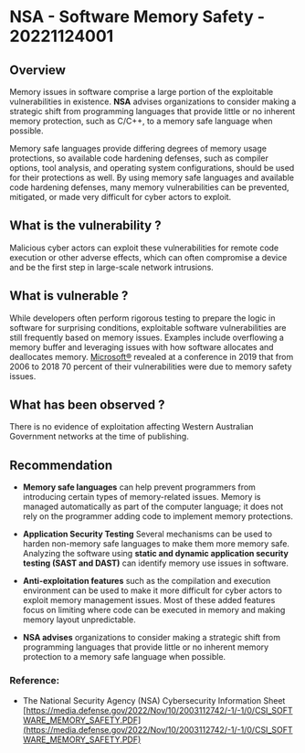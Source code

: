 # NSA - Software Memory Safety - 20221124001

## Overview

Memory issues in software comprise a large portion of the exploitable vulnerabilities in existence. **NSA** advises organizations to consider making a strategic shift from programming languages that provide little or no inherent memory protection, such as C/C++, to a memory safe language when possible. 

Memory safe languages provide differing degrees of memory usage protections, so available code hardening defenses, such as compiler options, tool analysis, and operating system configurations, should be used for their protections as well. By using memory safe languages and available code hardening defenses, many memory vulnerabilities can be prevented, mitigated, or made very difficult for cyber actors to exploit.

## What is the vulnerability ?

Malicious cyber actors can exploit these vulnerabilities for remote code execution or other adverse effects, which can often compromise a device and be the first step in large-scale network intrusions.

## What is vulnerable ? 

While developers often perform rigorous testing to prepare the logic in software for surprising conditions, exploitable software vulnerabilities are still frequently based on memory issues. Examples include overflowing a memory buffer and leveraging issues with how software allocates and deallocates memory. [Microsoft®](https://github.com/Microsoft/MSRC-Security-Research/blob/master/presentations/2019_02_BlueHatIL/2019_01%20-%20BlueHatIL%20-%20Trends%2C%20challenge%2C%20and%20shifts%20in%20software%20vulnerability%20mitigation.pdf) revealed at a conference in 2019 that from 2006 to 2018 70 percent of their vulnerabilities were due to memory safety issues.

## What has been observed ?

There is no evidence of exploitation affecting Western Australian Government networks at the time of publishing.

## Recommendation

* **Memory safe languages** can help prevent programmers from introducing certain types of memory-related issues. Memory is managed automatically as part of the computer language; it does not rely on the programmer adding code to implement memory protections.

* **Application Security Testing** Several mechanisms can be used to harden non-memory safe languages to make them more memory safe. Analyzing the software using **static and dynamic application security testing (SAST and DAST)** can identify memory use issues in software.

* **Anti-exploitation features** such as the compilation and execution environment can be used to make it more difficult for cyber actors to exploit memory management issues. Most of these added features focus on limiting where code can be executed in memory and making memory layout unpredictable.

* **NSA advises** organizations to consider making a strategic shift from programming languages that provide little or no inherent memory protection to a memory safe language when possible. 


### Reference:
* The National Security Agency (NSA) Cybersecurity Information Sheet [https://media.defense.gov/2022/Nov/10/2003112742/-1/-1/0/CSI_SOFTWARE_MEMORY_SAFETY.PDF](https://media.defense.gov/2022/Nov/10/2003112742/-1/-1/0/CSI_SOFTWARE_MEMORY_SAFETY.PDF)

